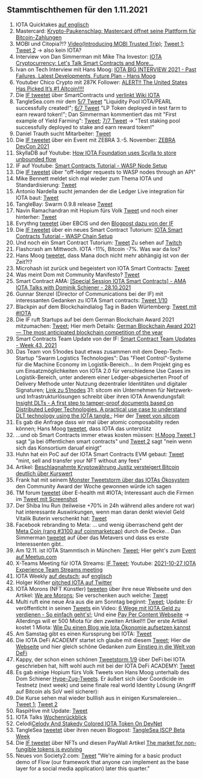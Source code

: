 ## Stammtischthemen für den 1.11.2021

1. IOTA Quicktakes [auf englisch](https://www.youtube.com/watch?v=JguUhe-10qI)
2. Mastercard: [Krypto-Paukenschlag: Mastercard öffnet seine Plattform für Bitcoin-Zahlungen](https://t3n.de/news/mastercard-bitcoin-zahlungen-1420045/)
3. MOBI und Citopia?!? [Video(Introducing MOBI Trusted Trip)](https://www.youtube.com/watch?v=6ekVq7DdhD0); [Tweet 1](https://twitter.com/dltMOBI/status/1453000153305161733?s=20); [Tweet 2](https://twitter.com/dltMOBI/status/1453001780099493890?s=20) -> also kein IOTA?
4. Interview von Dan Simmerman mit Mike Tha Investor: [IOTA Cryptocurrency: Let's Talk Smart Contracts and More...](https://www.youtube.com/watch?v=1xrIbwYFWBE)
5. Ivan on Tech Interview mit Hans Moog: [IOTA BIG INTERVIEW 2021 - Past Failures, Latest Developments, Future Plan - Hans Moog](https://www.youtube.com/watch?v=jIghp3MnXIg)
6. Youtuber Chico Crypto mit 287K Follower: [ALERT!! The United States Has Picked It’s #1 Altcoin!!!!](https://youtu.be/kSonbhQkq_o?t=388)
7. Die [IF tweetet](https://twitter.com/iota/status/1453059032021934086?t=LVY1ndCGXSQRBPXgJRiDPA&s=19) über SmartContracts und [verlinkt Wiki IOTA](https://wiki.iota.org/learn/future/smart-contracts/smart-contracts-chains) 
8. TangleSea.com mir dem [5/7 Tweet](https://twitter.com/TangleSeaDeFi/status/1452938051026661379?s=20) "Liquidity Pool IOTA/PEARL successfully created!"; [6/7 Tweet](https://twitter.com/TangleSeaDeFi/status/1453300447754784775?s=20) "LP Token deployed in test farm to earn reward token!"; Dan Simmerman kommentiert das mit "First example of Yield Farming": [Tweet](https://twitter.com/DanSimerman/status/1453330267867918337?s=20); [7/7 Tweet](https://twitter.com/TangleSeaDeFi/status/1453662832470409226?s=20) -> "Test staking pool successfully deployed to stake and earn reward token!"
9. Daniel Trauth sucht Mitarbeiter: [Tweet](https://twitter.com/DanielTrauth/status/1452915904967323650?s=20)
10. Die [IF tweetet](https://twitter.com/iota/status/1452979255009333250?s=20) über ein Event mit ZEBRA 3.-5. November: [ZEBRA DevCon 2021](https://events.zebra.com/devcon_2021_registration)
11. SkyllaDB auf Youtube: [How IOTA Foundation uses Scylla to store unbounded flow](https://www.youtube.com/watch?v=DURsnCOZBrQ=)
12. IF auf Youtube: [Smart Contracts Tutorial - WASP Node Setup](https://www.youtube.com/watch?v=G889YQDeYPo)
13. Die [IF tweetet](https://twitter.com/iota/status/1453013650936111111?s=20) über "off-ledger requests to WASP nodes through an API"
14. Mike Bennett meldet sich mal wieder zum Thema IOTA und Standardisierung: [Tweet](https://twitter.com/MikeHypercube/status/1453162077913223172?s=20)
15. Antonio Nardella sucht jemanden der die Ledger Live integration für IOTA baut: [Tweet](https://twitter.com/antonionardella/status/1453199549569318912?s=20)
16. TangleBay: Swarm 0.9.8 release [Tweet](https://twitter.com/TANGLEBAY/status/1452932665146019851?s=20)
17. Navin Ramachandran mit Hopium fürs Volk [Tweet](https://twitter.com/navinram999/status/1453306559753297927?s=20) und noch einer hinterher: [Tweet](https://twitter.com/navinram999/status/1453317710079725570?s=20)
18. Evrythng [tweetet](https://twitter.com/EVRYTHNG/status/1453331911074529290?s=20) über EBCIS und den [Blogpost dazu von der IF](https://blog.iota.org/epcis-2-0-a-global-standard-to-build-trusted-and-decentralized-supply-chains-with-iota/)
19. Die [IF tweetet](https://twitter.com/iota/status/1453330977284149248?s=20) über ein neues Smart Contract Tutorium: [IOTA Smart Contracts Tutorial - WASP Chain Setup](https://www.youtube.com/watch?v=3mLpV_neB6I)
20. Und noch ein Smart Contract Tutorium: [Tweet](https://twitter.com/kranirudha/status/1453277390155747330?s=20) Zu sehen auf [Twitch](https://www.twitch.tv/iotadev)
21. Flashcrash am Mittwoch. IOTA -11%, Bitcoin -7%. Was war da los?
22. Hans Moog [tweetet](https://twitter.com/hus_qy/status/1453134441518358534?s=20), dass Mana doch nicht mehr abhängig ist von der Zeit?!?
23. Microhash ist zurück und begeistert von IOTA Smart Contracts: [Tweet](https://twitter.com/micro_hash/status/1452977455619321863?s=20)
24. Was meint Dom mit Community Manifesto? [Tweet](https://twitter.com/DomSchiener/status/1453339853895213057?s=20)
25. Smart Contract AMA: [[Special Session IOTA Smart Contracts] - AMA IOTA Talks with Dominik Schiener - 28.10.2021](https://www.youtube.com/watch?v=fJDNWWfBvTI)
26. Gunnar Stenzel (Director of Communications bei der IF) mit interessanten Gedanken zu IOTA Smart contracts: [Tweet 1/10](https://twitter.com/Gunnar_Stenzel/status/1453625790621437954?s=20)
27. Blackpin auf dem Blockchaindialog Tag in Baden Würtemberg: [Tweet mit #IOTA](https://twitter.com/BLACKPIN_GmbH/status/1453668239167434760?t=qQfx4Vjwe6VDScZSX446uw&s=19)
28. Die IF ruft Startups auf bei dem German Blockchain Award 2021 mitzumachen: [Tweet](https://twitter.com/iota/status/1453617606049607682?s=20); Hier merh Details: [German Blockchain Award 2021 — The most anticipated blockchain competition of the year](https://medium.com/@blockrocket/german-blockchain-award-2021-the-most-anticipated-blockchain-competition-of-the-year-b5e7716b12b8)
29. Smart Contracts Team Update von der IF: [Smart Contract Team Updates - Week 43, 2021](https://github.com/iotaledger/wasp/blob/v0.2.1/teamupdates/update-43-2021.md)
30. Das Team von 51nodes baut etwas zusammen mit dem Deep-Tech-Startup "Swarm Logistics Technologies": Das "Fleet Control"-Systeme für die Machine Economy im Logistik-Bereich...
In dem Projekt ging es um Einsatzmöglichkeiten von IOTA 2.0 für verschiedene Use Cases im Logistik-Bereich, unter anderem einer Ledger-abgesicherten Proof of Delivery Methode unter Nutzung dezentraler Identitäten und digitaler Signaturen; [Link zu 51nodes](https://www.linkedin.com/posts/51nodes_enabling-the-crypto-economy-51nodes-die-activity-6858283830772568064-w7hw)
31: sitcom ein Unternehmen für Netzwerk- und Infrastrukturlösungen schreibt über ihren IOTA Anwendungsfall: [Insight DLTs - A first step to tamper-proof documents based on Distributed Ledger Technologies. A practical use case to understand DLT technology using the IOTA tangle.](https://www.siticom.online/tangle-dlt-5g-part-ii); Hier der [Tweet von sitcom](https://twitter.com/Siticom_GmbH/status/1453701940823666690?s=20)
32. Es gab die Anfrage dass wir mal über atomic composability reden können; Hans Moog [tweetet](https://twitter.com/hus_qy/status/1453475383383400449?s=20), dass IOTA das unterstütz
33. ...und ob Smart Contracts immer etwas kosten müssen: [H.Moog Tweet 1](https://twitter.com/hus_qy/status/1453696954832232457?s=20) sagt "ja bei öffentlichen smart contracts" und [Tweet 2](https://twitter.com/hus_qy/status/1453700058390609924?s=20) sagt "nein wenn sich das Konsortium daruaf einigt"
34. Huhn hat ein PoC auf der IOTA Smart Contracts EVM gebaut: [Tweet](https://twitter.com/huhn511/status/1453713547901509634?s=20) "mint, sell and transfer your NFT without any fees"
35. Artikel: [Beschlagnahmte Kryptowährung Justiz versteigert Bitcoin deutlich über Kurswert](https://www.spiegel.de/netzwelt/web/bitcoin-justiz-versteigert-beschlagnahmte-kryptowaehrung-deutlich-ueber-kurswert-a-1bb47f75-d61b-46c4-b050-2b98e320cd3d)
36. Frank hat mit seinem [Monster Tweetstorm über das IOTAs Ökosystem](https://twitter.com/2779530283Mi/status/1440241364084477954?s=20) den Community Award der Woche gewonnen würde ich sagen
37. TM forum [tweetet](https://twitter.com/tmforumorg/status/1453706080291336198?s=20) über E-health mit #IOTA; Interessant auch die Firmen im [Tweet mit Screenshot](https://twitter.com/wupperrunner/status/1453732540242558981?s=20)
38. Der Shiba Inu Run (teilweise +70% in 24h während alles andere rot war) hat interessante Auswirkungen, wenn man daran denkt wieviel Geld Vitalik Buterin verschenkt hat: [Tweet](https://twitter.com/rohmeo_de/status/1453665980845019145?s=20)
39. Facebook rebranding to Meta: ... und wenig überraschend geht der [Meta Coin (rang #3100 auf coinmarketcap)](https://coinmarketcap.com/de/currencies/metaverse-miner/) durch die Decke... Dan Simmerman [tweetet](https://twitter.com/DanSimerman/status/1454527158781612034?s=20) auf über das Metavers und dass es erste Interessenten gibt..
40. Am 12.11. ist IOTA Stammtisch in München: [Tweet](https://twitter.com/IotaMunchen/status/1453970669868236800?s=20); Hier geht's zum [Event auf Meetup.com](https://www.meetup.com/de-DE/IOTA-Muc/events/hfcdpsyccpbhb/)
41. X-Teams Meeting für IOTA Streams: [IF Tweet](https://twitter.com/iota/status/1453995108005818371?s=20); Youtube: [2021-10-27 IOTA Experience Team Streams meeting](https://www.youtube.com/watch?v=QrKHZQa0OZ0)
42. IOTA Weekly [auf deutsch](https://www.youtube.com/watch?v=rfF8EgI3C58); auf [englisch](https://www.youtube.com/watch?v=2IHx8VY-sqg)
43. Holger Köther [pitched IOTA auf Twitter](https://twitter.com/HolgerKoether/status/1454087177818841096?s=20)
44. IOTA Morons (NFT Künstler) [tweeten](https://twitter.com/iotamorons/status/1454072894225518592?s=20) über ihre neue Webseite und den Artikel: [We are Morons](https://iotamorons.art/we-are-morons/); Sie verschenken auch welche: [Tweet](https://twitter.com/iotamorons/status/1454429630652428289?s=20)
45. Multi ruft eine neue Ära aus die am Sonntag beginnt: [Tweet](https://twitter.com/multifolio/status/1454496937500106758?s=20); Update: Er veröffentlcht in seinen [Tweets](https://twitter.com/multifolio/status/1454728105105543171?s=20) ein Video: [6 Wege mit IOTA Geld zu verdienen - So einfach geht's!](https://www.youtube.com/watch?v=CM1Ca7vGMxU); Und eine [Pay Per Content Webseite](https://iota-oekonomie.de/) -> Allerdings will er 500 Miota für den zweiten Artikel!!! Der erste Artikel kostet 1 Miota: [Wie Du einen Blog wie Iota Ökonomie aufsetzen kannst](https://iota-oekonomie.de/verdienen/wie-du-einen-blog-wie-iota-oekonomie-aufsetzen-kannst/)
46. Am Samstag gibt es einen Kurssprung bei IOTA: [Tweet](https://twitter.com/Vrom14286662/status/1454495174546149380?s=20)
47. Die IOTA DeFi ACADEMY startet ich glaube mit diesem [Tweet](https://twitter.com/AzanyahM/status/1454309785587830787?s=20); Hier die [Webseite](https://iotadefi.academy/) und hier gleich schöne Gedanken zum [Einstieg in die Welt von DeFi](https://iotadefi.academy/the-3-elements-to-jumpstart-defi-on-iota/)
48. Kappy, der schon einen schönen [Tweetstorm 1/9](https://twitter.com/Rob_Daykin/status/1440023393043193860?s=20) über DeFi bei IOTA geschrieben hat, hilft wohl auch mit bei der IOTA DeFi ACADEMY: [Tweet](https://twitter.com/Rob_Daykin/status/1454208171199897601?s=20)
49. Es gab einige Hopium fürs Volk Tweets von Hans Moog unterhalb des Dom Schiener [Hype-Zug-Tweets](https://twitter.com/DomSchiener/status/1454446619626250246?s=20). Er äußert sich über Coordicide im Testnetz (next week) und seine finale real world Identity Lösung (Angriff auf Bitcoin als SoV weil sicherer): 
50. Die Kurse sehen mal wieder bulllish aus in einigen Kursmalereien... [Tweet 1](https://twitter.com/bitcoinagile/status/1454366453113790468?s=20); [Tweet 2](https://twitter.com/THE_FLASH_G/status/1454493255723360258?s=20)
51. RaspiHive mit Update: [Tweet](https://twitter.com/raspihive/status/1454451167535288321?t=FkMx1e_a4jGsLYWOyyRwhg&s=19)
52. IOTA Talks [Wochenrückblick](https://www.iota-talk.com/index.php?article/133-week-in-review-from-24th-to-october-30nd-2021/) 
53. Celodi[Celody And Stakedy Colored IOTA Token On DevNet](https://stakedy.com/long/celody-and-stakedy-colored-iota-token-on-devnet.html) 
54. TangleSea [tweetet](https://twitter.com/TangleSeaDeFi/status/1454887169408094213?s=20) über ihren neuen Blogpost: [TangleSea ISCP Beta Week](https://tanglesea.medium.com/tanglesea-iscp-beta-week-98f82d62080b)
55. Die [IF tweetet](https://twitter.com/iota/status/1454735002911100928?s=20) über NFTs und diesen PayWall Artikel [The market for non-fungible tokens is evolving](https://www.economist.com/finance-and-economics/the-market-for-non-fungible-tokens-is-evolving/21805856)
56. Neues von Society2.com: [Tweet](https://twitter.com/society2/status/1454958321098756103?s=20) "We're aiming for a basic product demo of Flow (our framework that anyone can implement as the base layer for a social media application) later this quarter."

